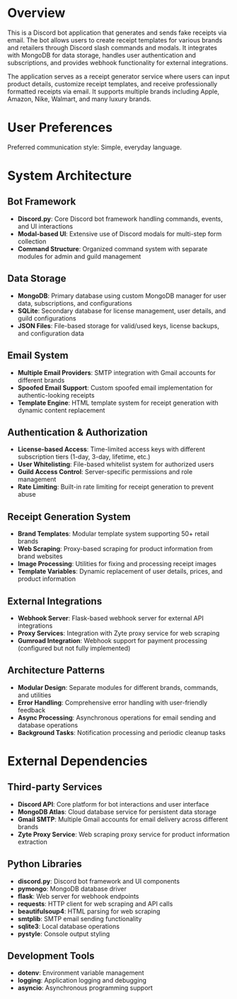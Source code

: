 # Overview

This is a Discord bot application that generates and sends fake receipts via email. The bot allows users to create receipt templates for various brands and retailers through Discord slash commands and modals. It integrates with MongoDB for data storage, handles user authentication and subscriptions, and provides webhook functionality for external integrations.

The application serves as a receipt generator service where users can input product details, customize receipt templates, and receive professionally formatted receipts via email. It supports multiple brands including Apple, Amazon, Nike, Walmart, and many luxury brands.

# User Preferences

Preferred communication style: Simple, everyday language.

# System Architecture

## Bot Framework
- **Discord.py**: Core Discord bot framework handling commands, events, and UI interactions
- **Modal-based UI**: Extensive use of Discord modals for multi-step form collection
- **Command Structure**: Organized command system with separate modules for admin and guild management

## Data Storage
- **MongoDB**: Primary database using custom MongoDB manager for user data, subscriptions, and configurations
- **SQLite**: Secondary database for license management, user details, and guild configurations  
- **JSON Files**: File-based storage for valid/used keys, license backups, and configuration data

## Email System
- **Multiple Email Providers**: SMTP integration with Gmail accounts for different brands
- **Spoofed Email Support**: Custom spoofed email implementation for authentic-looking receipts
- **Template Engine**: HTML template system for receipt generation with dynamic content replacement

## Authentication & Authorization
- **License-based Access**: Time-limited access keys with different subscription tiers (1-day, 3-day, lifetime, etc.)
- **User Whitelisting**: File-based whitelist system for authorized users
- **Guild Access Control**: Server-specific permissions and role management
- **Rate Limiting**: Built-in rate limiting for receipt generation to prevent abuse

## Receipt Generation System
- **Brand Templates**: Modular template system supporting 50+ retail brands
- **Web Scraping**: Proxy-based scraping for product information from brand websites
- **Image Processing**: Utilities for fixing and processing receipt images
- **Template Variables**: Dynamic replacement of user details, prices, and product information

## External Integrations
- **Webhook Server**: Flask-based webhook server for external API integrations
- **Proxy Services**: Integration with Zyte proxy service for web scraping
- **Gumroad Integration**: Webhook support for payment processing (configured but not fully implemented)

## Architecture Patterns
- **Modular Design**: Separate modules for different brands, commands, and utilities
- **Error Handling**: Comprehensive error handling with user-friendly feedback
- **Async Processing**: Asynchronous operations for email sending and database operations
- **Background Tasks**: Notification processing and periodic cleanup tasks

# External Dependencies

## Third-party Services
- **Discord API**: Core platform for bot interactions and user interface
- **MongoDB Atlas**: Cloud database service for persistent data storage
- **Gmail SMTP**: Multiple Gmail accounts for email delivery across different brands
- **Zyte Proxy Service**: Web scraping proxy service for product information extraction

## Python Libraries
- **discord.py**: Discord bot framework and UI components
- **pymongo**: MongoDB database driver
- **flask**: Web server for webhook endpoints
- **requests**: HTTP client for web scraping and API calls
- **beautifulsoup4**: HTML parsing for web scraping
- **smtplib**: SMTP email sending functionality
- **sqlite3**: Local database operations
- **pystyle**: Console output styling

## Development Tools
- **dotenv**: Environment variable management
- **logging**: Application logging and debugging
- **asyncio**: Asynchronous programming support